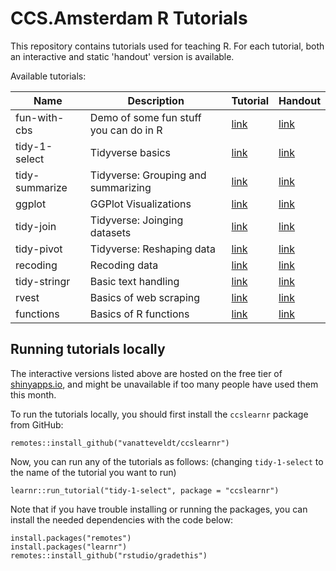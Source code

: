 # CCS.Amsterdam R Tutorials

This repository contains tutorials used for teaching R. For each tutorial, both an interactive and static 'handout' version is available.

Available tutorials:

<!-- Tutorial table -->


| Name  | Description | Tutorial | Handout |
|-|-|-|-|
fun-with-cbs | Demo of some fun stuff you can do in R |  [link](https://vanatteveldt.shinyapps.io/fun-with-cbs) | [link](handouts/fun-with-cbs.md)
tidy-1-select | Tidyverse basics | [link](https://vanatteveldt.shinyapps.io/tidy-1-select) | [link](handouts/tidy-1-select.md)
tidy-summarize | Tidyverse: Grouping and summarizing | [link](https://vanatteveldt.shinyapps.io/tidy-summarize) | [link](handouts/tidy-summarize.md)
ggplot | GGPlot Visualizations | [link](https://vanatteveldt.shinyapps.io/ggplot) | [link](handouts/ggplot.md)
tidy-join | Tidyverse: Joinging datasets | [link](https://vanatteveldt.shinyapps.io/tidy-join) | [link](handouts/tidy-join.md)
tidy-pivot | Tidyverse: Reshaping data | [link](https://vanatteveldt.shinyapps.io/tidy-pivot) | [link](handouts/tidy-pivot.md)
recoding | Recoding data | [link](https://vanatteveldt.shinyapps.io/recoding) | [link](handouts/recoding.md)
tidy-stringr | Basic text handling | [link](https://vanatteveldt.shinyapps.io/tidy-stringr) | [link](handouts/tidy-stringr.md)
rvest | Basics of web scraping | [link](https://vanatteveldt.shinyapps.io/rvest) | [link](handouts/rvest.md)
functions | Basics of R functions | [link](https://vanatteveldt.shinyapps.io/functions) | [link](handouts/functions.md)

<!-- /Tutorial table -->


## Running tutorials locally

The interactive versions listed above are hosted on the free tier of [shinyapps.io](https://shinyapps.io), and might be unavailable if too many people have used them this month.

To run the tutorials locally, you should first install the `ccslearnr` package from GitHub:

```{r}
remotes::install_github("vanatteveldt/ccslearnr")
```

Now, you can run any of the tutorials as follows: 
(changing `tidy-1-select` to the name of the tutorial you want to run)

```{r}
learnr::run_tutorial("tidy-1-select", package = "ccslearnr")
```

Note that if you have trouble installing or running the packages, you can install the needed dependencies with the code below:

```{r}
install.packages("remotes")
install.packages("learnr")
remotes::install_github("rstudio/gradethis")
```
